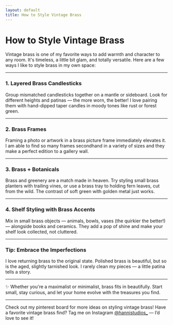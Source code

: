 ```yaml
---
layout: default
title: How to Style Vintage Brass
---
```


# How to Style Vintage Brass

Vintage brass is one of my favorite ways to add warmth and character to any room. It's timeless, a little bit glam, and totally versatile. Here are a few ways I like to style brass in my own space:

---

### 1. Layered Brass Candlesticks

Group mismatched candlesticks together on a mantle or sideboard. Look for different heights and patinas — the more worn, the better! I love pairing them with hand-dipped taper candles in moody tones like rust or forest green.

---

###  2. Brass Frames
Framing a photo or artwork in a brass picture frame immediately elevates it. I am able to find so many frames secondhand in a variety of sizes and they make a perfect edition to a gallery wall.

---

### 3. Brass + Botanicals

Brass and greenery are a match made in heaven. Try styling small brass planters with trailing vines, or use a brass tray to holding fern leaves, cut from the wild. The contrast of soft green with golden metal just works.

---

### 4. Shelf Styling with Brass Accents

Mix in small brass objects — animals, bowls, vases (the quirkier the better!) — alongside books and ceramics. They add a pop of shine and make your shelf look collected, not cluttered.

---

### Tip: Embrace the Imperfections

I love returning brass to the original state. Polished brass is beautiful, but so is the aged, slightly tarnished look. I rarely clean my pieces — a little patina tells a story.

---

✨ Whether you're a maximalist or minimalist, brass fits in beautifully. Start small, stay curious, and let your home evolve with the treasures you find.

---

Check out my pinterest board for more ideas on styling vintage brass! Have a favorite vintage brass find? Tag me on Instagram [@hannistudios_](https://instagram.com/hannistudios_) — I’d love to see it!
